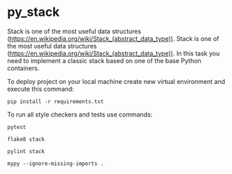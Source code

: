 # py_stack

Stack is one of the most useful data structures (https://en.wikipedia.org/wiki/Stack_(abstract_data_type)). Stack is one of the most useful data structures (https://en.wikipedia.org/wiki/Stack_(abstract_data_type)). In this task you need to implement a classic stack based on one of the base Python containers. 

To deploy project on your local machine create new virtual environment and execute this command:

`pip install -r requirements.txt`

To run all style checkers and tests use commands:

`pytest `

`flake8 stack`

`pylint stack`

`mypy --ignore-missing-imports .`
